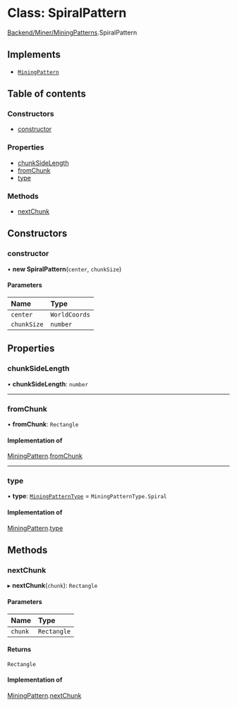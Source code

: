 # Class: SpiralPattern

[Backend/Miner/MiningPatterns](../modules/Backend_Miner_MiningPatterns.md).SpiralPattern

## Implements

- [`MiningPattern`](../interfaces/Backend_Miner_MiningPatterns.MiningPattern.md)

## Table of contents

### Constructors

- [constructor](Backend_Miner_MiningPatterns.SpiralPattern.md#constructor)

### Properties

- [chunkSideLength](Backend_Miner_MiningPatterns.SpiralPattern.md#chunksidelength)
- [fromChunk](Backend_Miner_MiningPatterns.SpiralPattern.md#fromchunk)
- [type](Backend_Miner_MiningPatterns.SpiralPattern.md#type)

### Methods

- [nextChunk](Backend_Miner_MiningPatterns.SpiralPattern.md#nextchunk)

## Constructors

### constructor

• **new SpiralPattern**(`center`, `chunkSize`)

#### Parameters

| Name        | Type          |
| :---------- | :------------ |
| `center`    | `WorldCoords` |
| `chunkSize` | `number`      |

## Properties

### chunkSideLength

• **chunkSideLength**: `number`

---

### fromChunk

• **fromChunk**: `Rectangle`

#### Implementation of

[MiningPattern](../interfaces/Backend_Miner_MiningPatterns.MiningPattern.md).[fromChunk](../interfaces/Backend_Miner_MiningPatterns.MiningPattern.md#fromchunk)

---

### type

• **type**: [`MiningPatternType`](../enums/Backend_Miner_MiningPatterns.MiningPatternType.md) = `MiningPatternType.Spiral`

#### Implementation of

[MiningPattern](../interfaces/Backend_Miner_MiningPatterns.MiningPattern.md).[type](../interfaces/Backend_Miner_MiningPatterns.MiningPattern.md#type)

## Methods

### nextChunk

▸ **nextChunk**(`chunk`): `Rectangle`

#### Parameters

| Name    | Type        |
| :------ | :---------- |
| `chunk` | `Rectangle` |

#### Returns

`Rectangle`

#### Implementation of

[MiningPattern](../interfaces/Backend_Miner_MiningPatterns.MiningPattern.md).[nextChunk](../interfaces/Backend_Miner_MiningPatterns.MiningPattern.md#nextchunk)
